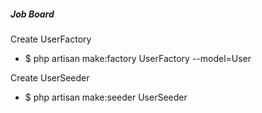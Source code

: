 ##### Job Board

Create UserFactory
- $ php artisan make:factory UserFactory --model=User

Create UserSeeder
- $ php artisan make:seeder UserSeeder
